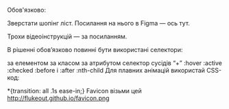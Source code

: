 Обов'язково:

Зверстати шопінг ліст. Посилання на нього в Figma — ось тут. 

Трохи відеоінструкцій — за посиланням.

В рішенні обов’язково повинні бути використані селектори:

за елементом
за класом
за атрибутом
селектор сусідів “+”
:hover
:active
:checked
:before і :after
:nth-child
Для плавних анімацій використай CSS-код:

*{transition: all .1s ease-in;}
Favicon візьми цей http://flukeout.github.io/favicon.png
